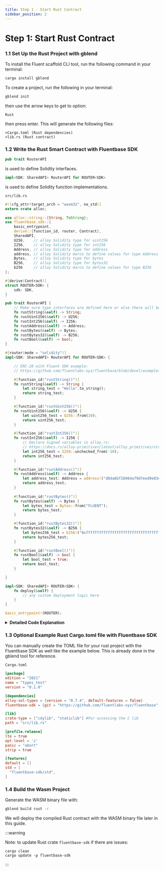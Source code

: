 ```yaml
---
title: Step 1 - Start Rust Contract
sidebar_position: 2
---
```


# Step 1: Start Rust Contract

<!-- ### 1.1 Set Up the Rust Project with Cargo

```bash
cargo new --lib types_test
cd types_test
``` -->

### 1.1 Set Up the Rust Project with gblend


<!-- > ℹ️ **Note**  
>
> You can also set up your first blended app with 
> 
>```shell
>   gblend init
>``` -->

To install the Fluent scaffold CLI tool, run the following command in your terminal:

```bash
cargo install gblend
```

To create a project, run the following in your terminal:

```bash
gblend init
```

then use the arrow keys to get to option:
```
Rust
```
then press enter. This will generate the following files:
```
>Cargo.toml (Rust dependencies)
>lib.rs (Rust contract)
```

### 1.2 Write the Rust Smart Contract with Fluentbase SDK

```rust
pub trait RouterAPI
```
is used to define Solidity interfaces.

```rust
impl<SDK: SharedAPI> RouterAPI for ROUTER<SDK> 
```
is used to define Solidity function implementations.


`src/lib.rs`

```rust
#![cfg_attr(target_arch = "wasm32", no_std)]
extern crate alloc;

use alloc::string::{String, ToString};
use fluentbase_sdk::{
    basic_entrypoint,
    derive::{function_id, router, Contract},
    SharedAPI,
    U256,    // alloy Solidity type for uint256
    I256,    // alloy Solidity type for int256
    Address, // alloy Solidity type for address
    address, // alloy Solidity marco to define values for type Address
    Bytes,   // alloy Solidity type for bytes
    B256,    // alloy Solidity type for bytes32
    b256     // alloy Solidity marco to define values for type B256
};

#[derive(Contract)]
struct ROUTER<SDK> {
    sdk: SDK,
}

pub trait RouterAPI {
    // Make sure type interfaces are defined here or else there will be a compiler error.
    fn rustString(&self) -> String;
    fn rustUint256(&self) -> U256;
    fn rustInt256(&self) -> I256;
    fn rustAddress(&self) -> Address;
    fn rustBytes(&self) -> Bytes;
    fn rustBytes32(&self) -> B256;
    fn rustBool(&self) -> bool;
}

#[router(mode = "solidity")]
impl<SDK: SharedAPI> RouterAPI for ROUTER<SDK> {

    // ERC-20 with Fluent SDK example:
    // https://github.com/fluentlabs-xyz/fluentbase/blob/devel/examples/erc20/lib.rs

    #[function_id("rustString()")]
    fn rustString(&self) -> String {
        let string_test = "Hello".to_string();
        return string_test;
    }

    #[function_id("rustUint256()")]
    fn rustUint256(&self) -> U256 {
        let uint256_test = U256::from(10);
        return uint256_test;
    }

    #[function_id("rustInt256()")]
    fn rustInt256(&self) -> I256 {
        // Declare Signed variables in alloy.rs:
        // https://docs.rs/alloy-primitives/latest/alloy_primitives/struct.Signed.html#method.from_dec_str
        let int256_test = I256::unchecked_from(-10);
        return int256_test;
    }

    #[function_id("rustAddress()")]
    fn rustAddress(&self) -> Address {
        let address_test: Address = address!("d8da6bf26964af9d7eed9e03e53415d37aa96045"); // vitalik.eth 0xd8da6bf26964af9d7eed9e03e53415d37aa96045
        return address_test;
    }
    
    #[function_id("rustBytes()")]
    fn rustBytes(&self) -> Bytes {
        let bytes_test = Bytes::from("FLUENT");
        return bytes_test;
    }

    #[function_id("rustBytes32()")]
    fn rustBytes32(&self) -> B256 {
        let bytes256_test = b256!("0xffffffffffffffffffffffffffffffffffffffffffffffffffffffffffffffff");
        return bytes256_test;
    }

    #[function_id("rustBool()")]
    fn rustBool(&self) -> bool {
        let bool_test = true;
        return bool_test;
    }

}

impl<SDK: SharedAPI> ROUTER<SDK> {
    fn deploy(&self) {
        // any custom deployment logic here
    }
}

basic_entrypoint!(ROUTER);
```

<details>

<summary><strong>Detailed Code Explanation</strong></summary>

#### 1. `#![cfg_attr(target_arch = "wasm32", no_std)]`

This line is a compiler directive. It specifies that if the target architecture is `wasm32` (WebAssembly 32-bit), the code should be compiled without the standard library (`no_std`). This is necessary for WebAssembly, which doesn't have a full standard library available.

#### 2. `extern crate alloc;` and `extern crate fluentbase_sdk;`

These lines declare external crates (libraries) that the code depends on.

* `alloc` is a core library that provides heap allocation functionality.
* `fluentbase_sdk` is the SDK provided by Fluent for writing contracts.

#### 3. `use alloc::string::{String, ToString};`

This line imports the `String` and `ToString` types from the `alloc` crate. This is necessary because the standard `std` library, which normally includes these, is not available in `no_std` environments.

#### 4. `use fluentbase_sdk::{ basic_entrypoint, derive::{router, function_id, Contract}, SharedAPI };`

This line imports various items from the `fluentbase_sdk` crate:

* `basic_entrypoint` is a macro for defining the main entry point of the contract.
* `router` and `function_id` are macros for routing function calls and defining function signatures.
* `Contract` Trait enabling contract functionality.
* `SharedAPI` is a trait that abstracts the API shared between different environments.

#### 5. `#[derive(Contract)] struct ROUTER;`

This line defines a struct named `ROUTER` and derives a contract implementation for it. The `ROUTER` struct will implement the logic for our contract.

#### 6. `pub trait RouterAPI { fn greeting(&self) -> String; }`

This defines a trait named `RouterAPI` with a single method `greeting`. This method returns a `String`.

#### 7. `#[router(mode = "solidity")] impl<SDK: SharedAPI> RouterAPI for ROUTER<SDK> { ... }`

This block implements the `RouterAPI` trait for the `ROUTER` struct. The `#[router(mode = "solidity")]` attribute indicates that this implementation is for a Solidity-compatible router.

**Inside the Implementation:**

* `#[function_id("greeting()"]` specifies the function signature in Solidity syntax. This tells the router how to call this function from Solidity.
* `fn greeting<SDK: SharedAPI>(&self) -> String { "Hello".to_string() }` is the implementation of the `greeting` method, which simply returns the string "Hello".

#### 8. `impl<SDK: SharedAPI> ROUTER<SDK> { fn deploy(&self) { // any custom deployment logic here } }`

This block provides an additional method `deploy` for the `ROUTER` struct. This method can include custom deployment logic. Currently, it's an empty placeholder.

#### 9. `basic_entrypoint!(ROUTER);`

This macro invocation sets up the `ROUTER` struct as the main entry point for the contract. It handles necessary boilerplate code for contract initialization and invocation.

#### Summary

This Rust code defines a smart contract that will be compiled to WebAssembly. The contract implements a single function `greeting` that returns the string "Hello". The contract is designed to be called from a Solidity environment, showcasing interoperability between different virtual machines. The `basic_entrypoint!` macro ties everything together, making `ROUTER` the entry point for the contract.

</details>

### 1.3 Optional Example Rust Cargo.toml file with Fluentbase SDK

You can manually create the TOML file for your rust project with the Fluentbase SDK as well like the example below.
This is already done in the gblend tool for reference.

`Cargo.toml`

```toml
[package]
edition = "2021"
name = "types_test"
version = "0.1.0"

[dependencies]
alloy-sol-types = {version = "0.7.4", default-features = false}
fluentbase-sdk = {git = "https://github.com/fluentlabs-xyz/fluentbase", default-features = false}

[lib]
crate-type = ["cdylib", "staticlib"] #For accessing the C lib
path = "src/lib.rs"

[profile.release]
lto = true
opt-level = 'z'
panic = "abort"
strip = true

[features]
default = []
std = [
  "fluentbase-sdk/std",
]
```

### 1.4 Build the Wasm Project

Generate the WASM binary file with:

```bash
gblend build rust -r
```

We will deploy the compiled Rust contract with the WASM binary file later in this guide.

:::warning

Note: to update Rust crate `fluentbase-sdk` if there are issues:

```shell
cargo clean
cargo update -p fluentbase-sdk
```
:::